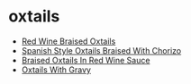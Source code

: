 # oxtails

 * [Red Wine Braised Oxtails](../index/r/red-wine-braised-oxtails-14520.json)
 * [Spanish Style Oxtails Braised With Chorizo](../index/s/spanish-style-oxtails-braised-with-chorizo-107590.json)
 * [Braised Oxtails In Red Wine Sauce](../index/b/braised-oxtails-in-red-wine-sauce.json)
 * [Oxtails With Gravy](../index/o/oxtails-with-gravy.json)

